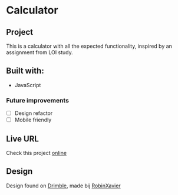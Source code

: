 # Calculator

## Project

This is a calculator with all the expected functionality, inspired by an assignment from LOI study.

## Built with:

- JavaScript

### Future improvements

- [ ] Design refactor
- [ ] Mobile friendly

## Live URL

Check this project [online](https://calculator.ullavs.nl)

## Design

Design found on [Drimble](https://dribbble.com/shots/10269957-Simple-Calculator), made bij [RobinXavier](https://dribbble.com/robsxdesigns)

